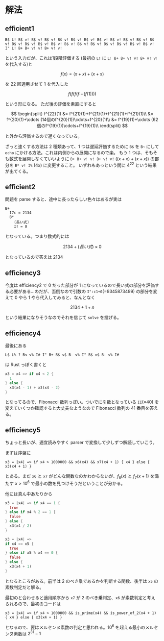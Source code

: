 # 解法

## efficient1
```
B$ L! B$ v! B$ v! B$ v! B$ v! B$ v! B$ v! B$ v! B$ v! B$ v! B$ v! B$ v! B$ v! B$ v! B$ v! B$ v! B$ v! B$ v! B$ v! B$ v! B$ v! B$ v! B$ v! I" L! B+ B+ v! v! B+ v! v!
```

という入力だが、これは1段階評価する (最初の `L!` に `L! B+ B+ v! v! B+ v! v!` を代入する)と

$$
  f(x) = (x+x) + (x+x)
$$

を 22 回適用させて 1 を代入した 

$$
f(f(f(f \cdots (f(1))))
$$

という形になる。
ただ後の評価を素直にすると

$$
\begin{split}
f^{22}(1) &= f^{21}(1)+f^{21}(1)+f^{21}(1)+f^{21}(1)\\
&= f^{20}(1)+\cdots (14個のf^{20}(1))\cdots+f^{20}(1)\\
&= f^{19}(1)+\cdots (62個のf^{19}(1))\cdots+f^{19}(1)\\
\end{split}
$$

と外から評価するので遅くなっている。

ざっと速くする方法は 2 種類あって、1 つは遅延評価するために `B$` を `B~` にして `echo` にかける方法。これは内側からの展開になるので楽。
もう 1 つは、そもそも数式を展開しなくていいように `B+ B+ v! v! B+ v! v!` ($(x+x)+(x+x)$) の部分を `B* v! I%` ($4x$) に変更すること。
いずれもあっという間に $4^{22}$ という結果が出てくる。

## efficient2
問題を parse すると、途中に長ったらしい色々はあるが実は

```
B+
  I7c = 2134
  B*
    (長い式)
    I! = 0
```

となっている。つまり数式的には

$$
2134 + (長い式) \times 0
$$

となっているので答えは 2134

## efficiency3
今度は efficiency2 で 0 だった部分が 1 になっているので長い式の部分を評価する必要がある…のだが、面倒なので引数の `I":c1+0`(=9345873499) の部分を変えて 0 やら 1 やら代入してみると、なんとなく

$$
2134+1+n
$$

という結果になりそうなのでそれを信じて `solve` を投げる。

## efficiency4

最後にある
```
L$ L% ? B< v% I# I" B+ B$ v$ B- v% I" B$ v$ B- v% I#
```
は Rust っぽく書くと
```rust
x3 = x4 => if x4 < 2 {
  1
} else {
  x3(x4 - 1) + x3(x4 - 2)
}
```
となってるので、Fibonacci 数列っぽい。ついでに引数となっている `II`(=40) を変えていくつか確認すると大丈夫なようなので Fibonacci 数列の 41 番目を答える。

## efficiency5
ちょっと長いが、適宜読みやすく parser で変換して少しずつ解読していこう。

まずは序盤に
```
x3 = |x4| => if x4 > 1000000 && x6(x4) && x7(x4 + 1) { x4 } else { x3(x4 + 1) }
```
とある。まだ `x6` と `x7` がどんな関数なのかわからないが、$f_6(x)$ と $f_7(x+1)$ を満たす $x>10^6$ で最小の数を見つけそうだということが分かる。

他には真ん中あたりから
```rust
x3 = |x4| => if x4 == 1 {
  true
} else if x4 % 2 == 1 {
  false
} else {
  x3(x4 / 2)
}
```
```rust
x3 = |x4| =>
if x4 == x5 {
  true
} else if x5 % x4 == 0 {
  false
} else {
  x3(x4 + 1)
}
```
となるところがある。前半は 2 のべき乗であるかを判断する関数、後半は `x5` の素数判定だと解る。

最初のと合わせると適用順序から `x7` が 2 のべき乗判定、`x6` が素数判定と考えられるので、最初のコードは

```
x3 = |x4| => if x4 > 1000000 && is_prime(x4) && is_power_of_2(x4 + 1) { x4 } else { x3(x4 + 1) }
```

となるので、要はメルセンヌ素数の判定と思われる。$10^6$ を超える最小のメルセンヌ素数は $2^{31}-1$
